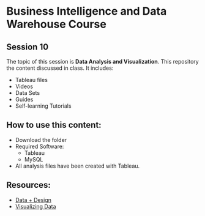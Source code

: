 # Business Intelligence and Data Warehouse Course

## Session 10

The topic of this session is **Data Analysis and Visualization**. This repository the content discussed in class. It includes:

  - Tableau files
  - Videos
  - Data Sets
  - Guides
  - Self-learning Tutorials
  
## How to use this content:

  - Download the folder
  - Required Software:
	  - Tableau
	  - MySQL
  - All analysis files have been created with Tableau.
  
  ## Resources:
  
   - [Data + Design](https://infoactive.co/data-design/titlepage01.html)
   - [Visualizing Data](http://www.visualisingdata.com/resources/)
